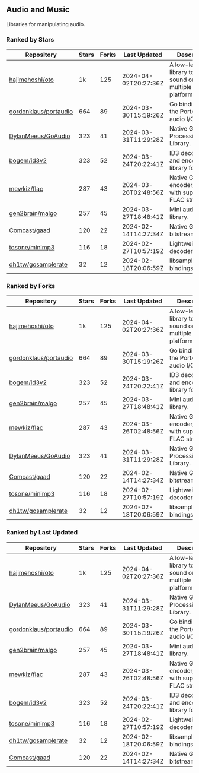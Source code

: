 ## Audio and Music

Libraries for manipulating audio.

### Ranked by Stars

| Repository | Stars | Forks | Last Updated | Description | 
|------------|-------|-------|--------------|-------------|
| [hajimehoshi/oto](https://github.com/hajimehoshi/oto) | 1k | 125 | 2024-04-02T20:27:36Z |  A low-level library to play sound on multiple platforms. |
| [gordonklaus/portaudio](https://github.com/gordonklaus/portaudio) | 664 | 89 | 2024-03-30T15:19:26Z |  Go bindings for the PortAudio audio I/O library. |
| [DylanMeeus/GoAudio](https://github.com/DylanMeeus/GoAudio) | 323 | 41 | 2024-03-31T11:29:28Z |  Native Go Audio Processing Library. |
| [bogem/id3v2](https://github.com/bogem/id3v2) | 323 | 52 | 2024-03-24T20:22:41Z |  ID3 decoding and encoding library for Go. |
| [mewkiz/flac](https://github.com/mewkiz/flac) | 287 | 43 | 2024-03-26T02:48:56Z |  Native Go FLAC encoder/decoder with support for FLAC streams. |
| [gen2brain/malgo](https://github.com/gen2brain/malgo) | 257 | 45 | 2024-03-27T18:48:41Z |  Mini audio library. |
| [Comcast/gaad](https://github.com/Comcast/gaad) | 120 | 22 | 2024-02-14T14:27:34Z |  Native Go AAC bitstream parser. |
| [tosone/minimp3](https://github.com/tosone/minimp3) | 116 | 18 | 2024-02-27T10:57:19Z |  Lightweight MP3 decoder library. |
| [dh1tw/gosamplerate](https://github.com/dh1tw/gosamplerate) | 32 | 12 | 2024-02-18T20:06:59Z |  libsamplerate bindings for go. |

### Ranked by Forks

| Repository | Stars | Forks | Last Updated | Description | 
|------------|-------|-------|--------------|-------------|
| [hajimehoshi/oto](https://github.com/hajimehoshi/oto) | 1k | 125 | 2024-04-02T20:27:36Z |  A low-level library to play sound on multiple platforms. |
| [gordonklaus/portaudio](https://github.com/gordonklaus/portaudio) | 664 | 89 | 2024-03-30T15:19:26Z |  Go bindings for the PortAudio audio I/O library. |
| [bogem/id3v2](https://github.com/bogem/id3v2) | 323 | 52 | 2024-03-24T20:22:41Z |  ID3 decoding and encoding library for Go. |
| [gen2brain/malgo](https://github.com/gen2brain/malgo) | 257 | 45 | 2024-03-27T18:48:41Z |  Mini audio library. |
| [mewkiz/flac](https://github.com/mewkiz/flac) | 287 | 43 | 2024-03-26T02:48:56Z |  Native Go FLAC encoder/decoder with support for FLAC streams. |
| [DylanMeeus/GoAudio](https://github.com/DylanMeeus/GoAudio) | 323 | 41 | 2024-03-31T11:29:28Z |  Native Go Audio Processing Library. |
| [Comcast/gaad](https://github.com/Comcast/gaad) | 120 | 22 | 2024-02-14T14:27:34Z |  Native Go AAC bitstream parser. |
| [tosone/minimp3](https://github.com/tosone/minimp3) | 116 | 18 | 2024-02-27T10:57:19Z |  Lightweight MP3 decoder library. |
| [dh1tw/gosamplerate](https://github.com/dh1tw/gosamplerate) | 32 | 12 | 2024-02-18T20:06:59Z |  libsamplerate bindings for go. |

### Ranked by Last Updated

| Repository | Stars | Forks | Last Updated | Description | 
|------------|-------|-------|--------------|-------------|
| [hajimehoshi/oto](https://github.com/hajimehoshi/oto) | 1k | 125 | 2024-04-02T20:27:36Z |  A low-level library to play sound on multiple platforms. |
| [DylanMeeus/GoAudio](https://github.com/DylanMeeus/GoAudio) | 323 | 41 | 2024-03-31T11:29:28Z |  Native Go Audio Processing Library. |
| [gordonklaus/portaudio](https://github.com/gordonklaus/portaudio) | 664 | 89 | 2024-03-30T15:19:26Z |  Go bindings for the PortAudio audio I/O library. |
| [gen2brain/malgo](https://github.com/gen2brain/malgo) | 257 | 45 | 2024-03-27T18:48:41Z |  Mini audio library. |
| [mewkiz/flac](https://github.com/mewkiz/flac) | 287 | 43 | 2024-03-26T02:48:56Z |  Native Go FLAC encoder/decoder with support for FLAC streams. |
| [bogem/id3v2](https://github.com/bogem/id3v2) | 323 | 52 | 2024-03-24T20:22:41Z |  ID3 decoding and encoding library for Go. |
| [tosone/minimp3](https://github.com/tosone/minimp3) | 116 | 18 | 2024-02-27T10:57:19Z |  Lightweight MP3 decoder library. |
| [dh1tw/gosamplerate](https://github.com/dh1tw/gosamplerate) | 32 | 12 | 2024-02-18T20:06:59Z |  libsamplerate bindings for go. |
| [Comcast/gaad](https://github.com/Comcast/gaad) | 120 | 22 | 2024-02-14T14:27:34Z |  Native Go AAC bitstream parser. |

